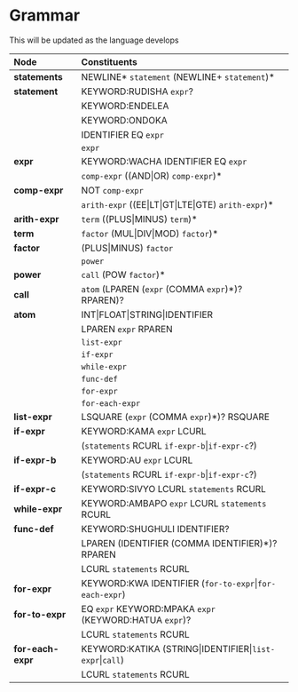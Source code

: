 # Grammar

This will be updated as the language develops

| Node              | Constituents                                             |
| :---------------- | :------------------------------------------------------- |
| **statements**    | NEWLINE* `statement` (NEWLINE+ `statement`)*             |
| **statement**     | KEYWORD:RUDISHA `expr`?                                  |
|                   | KEYWORD:ENDELEA                                          |
|                   | KEYWORD:ONDOKA                                           |
|                   | IDENTIFIER EQ `expr`                                     |
|                   | `expr`                                                   |
| **expr**          | KEYWORD:WACHA IDENTIFIER EQ `expr`                       |
|                   | `comp-expr` ((AND\|OR) `comp-expr`)\*                    |
| **comp-expr**     | NOT `comp-expr`                                          |
|                   | `arith-expr` ((EE\|LT\|GT\|LTE\|GTE) `arith-expr`)\*     |
| **arith-expr**    | `term` ((PLUS\|MINUS) `term`)\*                          |
| **term**          | `factor` (MUL\|DIV\|MOD) `factor`)\*                     |
| **factor**        | (PLUS\|MINUS) `factor`                                   |
|                   | `power`                                                  |
| **power**         | `call` (POW `factor`)\*                                  |
| **call**          | `atom` (LPAREN (`expr` (COMMA `expr`)\*)? RPAREN)?       |
| **atom**          | INT\|FLOAT\|STRING\|IDENTIFIER                           |
|                   | LPAREN `expr` RPAREN                                     |
|                   | `list-expr`                                              |
|                   | `if-expr`                                                |
|                   | `while-expr`                                             |
|                   | `func-def`                                               |
|                   | `for-expr`                                               |
|                   | `for-each-expr`                                          |
| **list-expr**     | LSQUARE (`expr` (COMMA `expr`)\*)? RSQUARE               |
| **if-expr**       | KEYWORD:KAMA `expr` LCURL                                |
|                   | (`statements` RCURL `if-expr-b`\|`if-expr-c`?)           |
| **if-expr-b**     | KEYWORD:AU `expr` LCURL                                  |
|                   | (`statements` RCURL `if-expr-b`\|`if-expr-c`?)           |
| **if-expr-c**     | KEYWORD:SIVYO LCURL `statements` RCURL                   |
| **while-expr**    | KEYWORD:AMBAPO `expr` LCURL `statements` RCURL           |
| **func-def**      | KEYWORD:SHUGHULI IDENTIFIER?                             |
|                   | LPAREN (IDENTIFIER (COMMA IDENTIFIER)\*)? RPAREN         |
|                   | LCURL `statements` RCURL                                 |
| **for-expr**      | KEYWORD:KWA IDENTIFIER (`for-to-expr`\|`for-each-expr`)  |
| **for-to-expr**   | EQ `expr` KEYWORD:MPAKA `expr` (KEYWORD:HATUA `expr`)?   |
|                   | LCURL `statements` RCURL                                 |
| **for-each-expr** | KEYWORD:KATIKA (STRING\|IDENTIFIER\|`list-expr`\|`call`) |
|                   | LCURL `statements` RCURL                                 |
